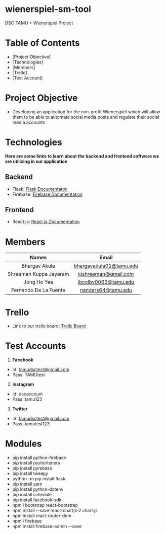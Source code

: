 # wienerspiel-sm-tool
DSC TAMU + Wienerspiel Project

# Table of Contents
* [Project Objective]
* [Technologies]
* [Members]
* [Trello]
* [Test Account]

# Project Objective
* Developing an application for the non-profit Wienerspiel which will allow them to be able to automate social media posts and regulate their social media accounts

# Technologies
<b>Here are some links to learn about the backend and frontend software we are utilizing in our application</b>

## Backend
* Flask: <a href= "https://flask.palletsprojects.com/en/1.1.x/">Flask Documentaton</a>
* Firebase: <a href= "https://firebase.google.com/docs/build">Firebase Documentation</a>

## Frontend
* React.js: <a href= "https://reactjs.org/docs/getting-started.html">React.js Documentation</a>

# Members

| Names       | Email     |
| :-------------: | :----------: | 
|  Bhargav Akula | bhargavakula01@tamu.edu   | 
| Shreeman Kuppa Jayaram   | kjshreeman@gmail.com |
| Jong Ho Yea  | jbcolby0063@tamu.edu | 
|  Fernando De La Fuente | nanders64@tamu.edu | 

# Trello
* Link to our trello board: <a href="https://trello.com/invite/b/l3VzuzxB/976a51f9732a7438424c6cab59cfd488/wienerspiel-project-board">Trello Board</a>

# Test Accounts
1. <strong>Facebook</strong>

* Id: tamudsctest@gmail.com
* Pass: TAMUtest

2. <strong>Instagram</strong>

* Id: dscaccount
* Pass: tamu123

3. <strong>Twitter</strong>
* Id: tamudsctest@gmail.com
* Pass: tamutest123

# Modules

* pip install python-firebase
* pip install pyshorteners
* pip install pyrebase
* pip install tweepy
* python -m pip install flask
* pip install yarn
* pip install python-dotenv
* pip install schedule
* pip install facebook-sdk
* npm i bootstrap react-bootstrap 
* npm install --save react-chartjs-2 chart.js
* npm install react-router-dom
* npm i firebase
* npm install firebase-admin --save

